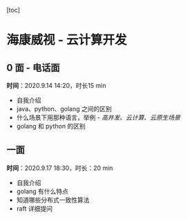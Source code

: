 [toc]

# 海康威视 - 云计算开发

## 0 面 - 电话面

**时间**：2020.9.14 14:20，时长15 min

- 自我介绍
- java、python、golang 之间的区别
- 什么场景下用那种语言，举例 - *高并发、云计算、云原生场景*
- golang 和 python 的区别

## 一面

**时间**：2020.9.17 18:30，时长：20 min

- 自我介绍
- golang 有什么特点
- 知道哪些分布式一致性算法
- raft 详细提问